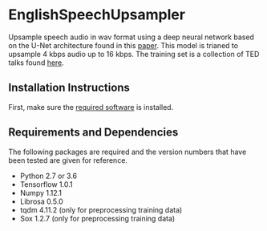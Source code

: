 # EnglishSpeechUpsampler

Upsample speech audio in wav format using a deep neural network based on the
U-Net architecture found in this
[paper](https://openreview.net/pdf?id=S1gNakBFx).
This model is trianed to upsample 4 kbps audio up to 16 kbps.
The training set is a collection of TED talks found
[here](http://www-lium.univ-lemans.fr/en/content/ted-lium-corpus).

## Installation Instructions

First, make sure the [required software](##Requirements-and-Dependencies) is
installed.

## Requirements and Dependencies

The following packages are required and the version numbers that have been
tested are given for reference.

* Python 2.7 or 3.6
* Tensorflow 1.0.1
* Numpy 1.12.1
* Librosa 0.5.0
* tqdm 4.11.2 (only for preprocessing training data)
* Sox 1.2.7 (only for preprocessing training data)
